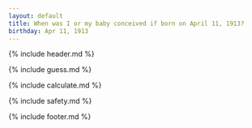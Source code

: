 ```yaml
---
layout: default
title: When was I or my baby conceived if born on April 11, 1913?
birthday: Apr 11, 1913
---
```


{% include header.md %}

{% include guess.md %}

{% include calculate.md %}

{% include safety.md %}

{% include footer.md %}



